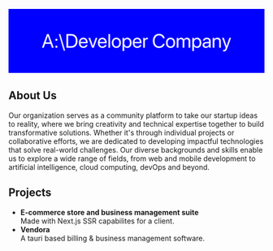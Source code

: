 ![Company Logo](../assets/GitHub-README.png)

## About Us
Our organization serves as a community platform to take our startup ideas to reality, where we bring creativity and technical expertise together to build transformative solutions. Whether it's through individual projects or collaborative efforts, we are dedicated to developing impactful technologies that solve real-world challenges. Our diverse backgrounds and skills enable us to explore a wide range of fields, from web and mobile development to artificial intelligence, cloud computing, devOps and beyond.

## Projects
- **E-commerce store and business management suite**<br>
  Made with Next.js SSR capabilites for a client.
- **Vendora**<br>
  A tauri based billing & business management software.
